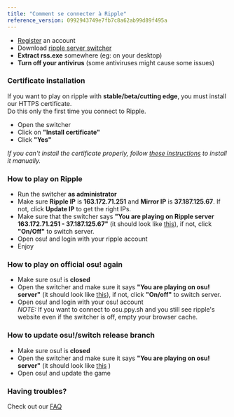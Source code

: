 ```yaml
---
title: "Comment se connecter à Ripple"
reference_version: 0992943749e7fb7c8a62ab99d89f495a
---
```

- [Register](http://ripple.moe/index.php?p=3) an account  
- Download [ripple server switcher](https://mu.nyodev.xyz/upd.php?id=18)
- **Extract rss.exe** somewhere (eg: on your desktop)  
- **Turn off your antivirus** (some antiviruses might cause some issues)  


### Certificate installation
If you want to play on ripple with **stable/beta/cutting edge**, you must install our HTTPS certificate.  
Do this only the first time you connect to Ripple.  

- Open the switcher  
- Click on **"Install certificate"**  
- Click **"Yes"**  

*If you can't install the certificate properly, follow [these instructions](https://ripple.moe/index.php?p=16&id=12) to install it manually.*

### How to play on Ripple
- Run the switcher **as administrator**  
- Make sure **Ripple IP** is **163.172.71.251** and **Mirror IP** is **37.187.125.67**. If not, click **Update IP** to get the right IPs.
- Make sure that the switcher says **"You are playing on Ripple server 163.172.71.251 - 37.187.125.67"** (it should look like [this](https://b.catgirlsare.sexy/xqJw.png)), if not, click **"On/Off"** to switch server.  
- Open osu! and login with your ripple account  
- Enjoy  

### How to play on official osu! again
- Make sure osu! is **closed**  
- Open the switcher and make sure it says **"You are playing on osu! server"** (it should look like [this](https://b.catgirlsare.sexy/c_lb.png)), if not, click **"On/off"** to switch server.
- Open osu! and login with your osu! account  
_NOTE:_ If you want to connect to osu.ppy.sh and you still see ripple's website even if the switcher is off, empty your browser cache.

### How to update osu!/switch release branch
- Make sure osu! is **closed**  
- Open the switcher and make sure it says **"You are playing on osu! server"** (it should look like [this](https://b.catgirlsare.sexy/c_lb.png) )  
- Open osu! and update the game

### Having troubles?

Check out our [FAQ](https://ripple.moe/doc/5)
